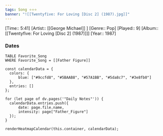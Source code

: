```yaml
---
tags: Song ⭐⭐⭐ 
banner: "![[Twentyfive: For Loving [Disc 2] (1987).jpg]]"
---
```

[Time:: 5:41]
[Artist:: [[George Michael]] ]
[Genre:: Pop]
[Played:: 9]
[Album:: [[Twentyfive: For Loving [Disc 2] (1987)]]]
[Year:: 1987]
### Dates
````dataview
TABLE Favorite_Song
WHERE Favorite_Song = [[Father Figure]]
````

  ```dataviewjs
const calendarData = { 
	colors: { 
		blue: ["#9ccfd8", "#5BAAB8", "#57A1BB", "#5da8c7", "#3e8fb0"] 
	}, 
	entries: [] 
}; 

for (let page of dv.pages('"Daily Notes"')) { 
	calendarData.entries.push({ 
		date: page.file.name, 
		intensity: page["Father_Figure"]
	}); 
} 

renderHeatmapCalendar(this.container, calendarData);
```
